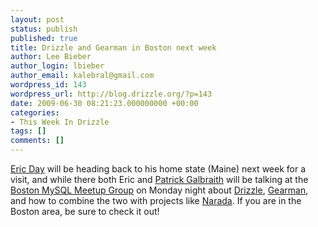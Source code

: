 ```yaml
---
layout: post
status: publish
published: true
title: Drizzle and Gearman in Boston next week
author: Lee Bieber
author_login: lbieber
author_email: kalebral@gmail.com
wordpress_id: 143
wordpress_url: http://blog.drizzle.org/?p=143
date: 2009-06-30 08:21:23.000000000 +00:00
categories:
- This Week In Drizzle
tags: []
comments: []
---
```

<a href="http://www.oddments.org/">Eric Day</a> will be heading back to his home state (Maine) next week for a visit, and while there both Eric and <a href="http://capttofu.livejournal.com/">Patrick Galbraith</a>  will be talking at the <a href="http://www.meetup.com/mysqlbos/">Boston MySQL Meetup Group</a> on Monday night about <a href="http://drizzle.org/">Drizzle</a>, <a href="http://www.gearman.org/">Gearman</a>, and how to combine the two with projects like <a href="https://launchpad.net/narada">Narada</a>. If you are in the Boston area, be sure to check it out!

